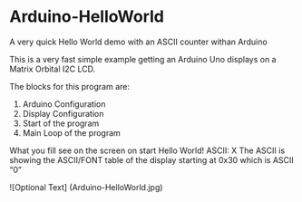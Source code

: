 # Arduino-HelloWorld
A very quick Hello World demo with an ASCII counter withan Arduino

This is a very fast simple example getting an Arduino Uno displays on a Matrix Orbital I2C LCD. 

The blocks for this program are:
1.	Arduino Configuration
2.	Display Configuration
3.	Start of the program
4.	Main Loop of the program

What you fill see on the screen on start
Hello World! ASCII: X
The ASCII is showing the ASCII/FONT table of the display starting at 0x30 which is ASCII “0”

![Optional Text] (Arduino-HelloWorld.jpg)
